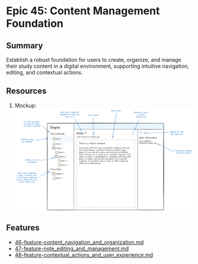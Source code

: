 # Epic 45: Content Management Foundation

## Summary

Establish a robust foundation for users to create, organize, and manage their study content in a digital environment,
supporting intuitive navigation, editing, and contextual actions.

## Resources

1. Mockup: ![note_editing_mockup.png](../../../research/content_features_and_implementation/note_editing_mockup.png)

## Features

- [46-feature-content_navigation_and_organization.md](../../2-features/1-ready/46-feature-content_navigation_and_organization.md)
- [47-feature-note_editing_and_management.md](../../2-features/2-to-refine/47-feature-note_editing_and_management.md)
- [48-feature-contextual_actions_and_user_experience.md](../../2-features/2-to-refine/48-feature-contextual_actions_and_user_experience.md) 

